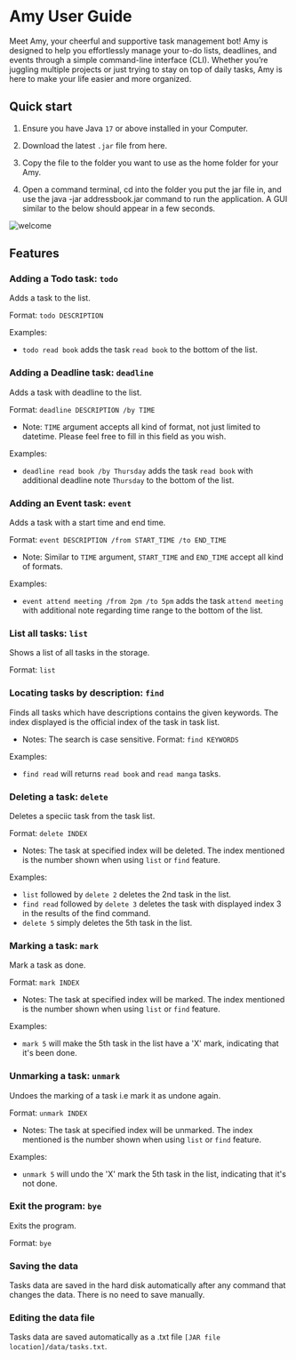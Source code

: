 # Amy User Guide

Meet Amy, your cheerful and supportive task management bot! Amy is designed to help you effortlessly manage your to-do lists, deadlines, and events through a simple command-line interface (CLI). Whether you’re juggling multiple projects or just trying to stay on top of daily tasks, Amy is here to make your life easier and more organized.

## Quick start

1. Ensure you have Java `17` or above installed in your Computer.

2. Download the latest `.jar` file from here.

3. Copy the file to the folder you want to use as the home folder for your Amy.

4. Open a command terminal, cd into the folder you put the jar file in, and use the java -jar addressbook.jar command to run the application.
A GUI similar to the below should appear in a few seconds. 

![welcome](/ip/assets/welcome.png)

## Features

### Adding a Todo task: `todo`

Adds a task to the list.

Format: ```todo DESCRIPTION```

Examples:
* ```todo read book``` adds the task ```read book``` to the bottom of the list.

### Adding a Deadline task: `deadline`

Adds a task with deadline to the list.

Format: ```deadline DESCRIPTION /by TIME```
- Note: `TIME` argument accepts all kind of format, not just limited to datetime. Please feel free to fill in this field as you wish.

Examples: 
* ```deadline read book /by Thursday``` adds the task ```read book``` with additional deadline note ```Thursday``` to the bottom of the list.

### Adding an Event task: `event`

Adds a task with a start time and end time.

Format: ```event DESCRIPTION /from START_TIME /to END_TIME```

- Note: Similar to `TIME` argument, `START_TIME` and `END_TIME` accept all kind of formats.

Examples:
* ```event attend meeting /from 2pm /to 5pm``` adds the task ```attend meeting``` with additional note regarding time range to the bottom of the list.

### List all tasks: `list`

Shows a list of all tasks in the storage.

Format: ```list```

### Locating tasks by description: `find`

Finds all tasks which have descriptions contains the given keywords. The index displayed is the official index of the task in task list.

- Notes: The search is case sensitive. 
Format: ```find KEYWORDS```

Examples:
* ```find read``` will returns ```read book``` and ```read manga``` tasks.

### Deleting a task: `delete`
Deletes a speciic task from the task list.

Format: ```delete INDEX```
- Notes: The task at specified index will be deleted. The index mentioned is the number shown when using ```list```  or ```find``` feature. 

Examples:
* ```list``` followed by ```delete 2``` deletes the 2nd task in the list.
* ```find read``` followed by ```delete 3``` deletes the task with displayed index 3 in the results of the find command.
* ```delete 5``` simply deletes the 5th task in the list.

### Marking a task: `mark`
Mark a task as done.

Format: ```mark INDEX```
- Notes: The task at specified index will be marked. The index mentioned is the number shown when using ```list```  or ```find``` feature. 

Examples:
* ```mark 5``` will make the 5th task in the list have a 'X' mark, indicating that it's been done.

### Unmarking a task: `unmark`
Undoes the marking of a task i.e mark it as undone again.

Format: ```unmark INDEX```
- Notes: The task at specified index will be unmarked. The index mentioned is the number shown when using ```list```  or ```find``` feature. 

Examples:
* ```unmark 5``` will undo the 'X' mark the 5th task in the list, indicating that it's not done.


### Exit the program: ```bye```
Exits the program.

Format: ```bye```

### Saving the data
Tasks data are saved in the hard disk automatically after any command that changes the data. There is no need to save manually.

### Editing the data file
Tasks data are saved automatically as a .txt file ```[JAR file location]/data/tasks.txt```.
